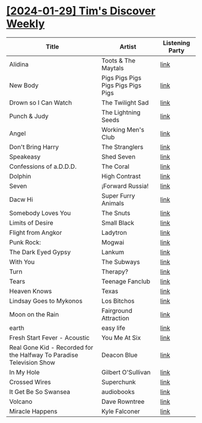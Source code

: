 # [[2024-01-29] Tim's Discover Weekly](https://open.spotify.com/user/zachthehammer/playlist/0BYPNBrg5CVCdtYlLgmc8q)

| Title | Artist | Listening Party |
| --- | --- | --- |
| Alidina | Toots & The Maytals | [link]() |
| New Body | Pigs Pigs Pigs Pigs Pigs Pigs Pigs | [link](https://timstwitterlisteningparty.com/pages/replay/feed_21.html) |
| Drown so I Can Watch | The Twilight Sad | [link](https://timstwitterlisteningparty.com/pages/replay/feed_510.html) |
| Punch & Judy | The Lightning Seeds | [link](https://timstwitterlisteningparty.com/pages/replay/feed_37.html) |
| Angel | Working Men's Club | [link](https://timstwitterlisteningparty.com/pages/replay/feed_500.html) |
| Don't Bring Harry | The Stranglers | [link]() |
| Speakeasy | Shed Seven | [link](https://timstwitterlisteningparty.com/pages/replay/feed_227.html) |
| Confessions of a.D.D.D. | The Coral | [link](https://timstwitterlisteningparty.com/pages/replay/feed_163.html) |
| Dolphin | High Contrast | [link](https://timstwitterlisteningparty.com/pages/replay/feed_748.html) |
| Seven | ¡Forward Russia! | [link](https://timstwitterlisteningparty.com/pages/replay/feed_467.html) |
| Dacw Hi | Super Furry Animals | [link](https://timstwitterlisteningparty.com/pages/replay/feed_12.html) |
| Somebody Loves You | The Snuts | [link](https://timstwitterlisteningparty.com/pages/replay/feed_728.html) |
| Limits of Desire | Small Black | [link](https://timstwitterlisteningparty.com/pages/replay/feed_419.html) |
| Flight from Angkor | Ladytron | [link](https://timstwitterlisteningparty.com/pages/replay/feed_1204.html) |
| Punk Rock: | Mogwai | [link](https://timstwitterlisteningparty.com/pages/replay/feed_25.html) |
| The Dark Eyed Gypsy | Lankum | [link](https://timstwitterlisteningparty.com/pages/replay/feed_742.html) |
| With You | The Subways | [link](https://timstwitterlisteningparty.com/pages/replay/feed_177.html) |
| Turn | Therapy? | [link](https://timstwitterlisteningparty.com/pages/replay/feed_309.html) |
| Tears | Teenage Fanclub | [link](https://timstwitterlisteningparty.com/pages/replay/feed_319.html) |
| Heaven Knows | Texas | [link](https://timstwitterlisteningparty.com/pages/replay/feed_939.html) |
| Lindsay Goes to Mykonos | Los Bitchos | [link](https://timstwitterlisteningparty.com/pages/replay/feed_1011.html) |
| Moon on the Rain | Fairground Attraction | [link](https://timstwitterlisteningparty.com/pages/replay/feed_616.html) |
| earth | easy life | [link](https://timstwitterlisteningparty.com/pages/replay/feed_356.html) |
| Fresh Start Fever - Acoustic | You Me At Six | [link](https://timstwitterlisteningparty.com/pages/replay/feed_358.html) |
| Real Gone Kid - Recorded for the Halfway To Paradise Television Show | Deacon Blue | [link](https://timstwitterlisteningparty.com/pages/replay/feed_816.html) |
| In My Hole | Gilbert O'Sullivan | [link](https://timstwitterlisteningparty.com/pages/replay/feed_892.html) |
| Crossed Wires | Superchunk | [link](https://timstwitterlisteningparty.com/pages/replay/feed_283.html) |
| It Get Be So Swansea | audiobooks | [link](https://timstwitterlisteningparty.com/pages/replay/feed_353.html) |
| Volcano | Dave Rowntree | [link](https://timstwitterlisteningparty.com/pages/replay/feed_1201.html) |
| Miracle Happens | Kyle Falconer | [link](https://timstwitterlisteningparty.com/pages/replay/feed_867.html) |
